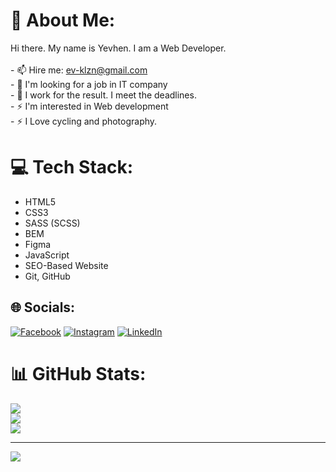 # 💫 About Me:
Hi there. My name is Yevhen. I am a Web Developer.<br><br>- 📫 Hire me: ev-klzn@gmail.com<br>- 🧐 I'm looking for a job in IT company<br>- 🤝 I work for the result. I meet the deadlines. <br>- ⚡ I'm interested in Web development<br>- ⚡  I Love cycling and photography.

# 💻 Tech Stack:
- HTML5
- CSS3
- SASS (SCSS)
- BEM
- Figma
- JavaScript
- SEO-Based Website
- Git, GitHub

## 🌐 Socials:
[![Facebook](https://img.shields.io/badge/Facebook-%231877F2.svg?logo=Facebook&logoColor=white)](https://facebook.com/ev-klzn) [![Instagram](https://img.shields.io/badge/Instagram-%23E4405F.svg?logo=Instagram&logoColor=white)](https://instagram.com/ev.klzn) [![LinkedIn](https://img.shields.io/badge/LinkedIn-%230077B5.svg?logo=linkedin&logoColor=white)](https://linkedin.com/in/ev-klzn) 
# 📊 GitHub Stats:
![](https://github-readme-stats.vercel.app/api?username=ev-klzn&theme=dark&hide_border=false&include_all_commits=true&count_private=true)<br/>
![](https://github-readme-streak-stats.herokuapp.com/?user=ev-klzn&theme=dark&hide_border=false)<br/>
![](https://github-readme-stats.vercel.app/api/top-langs/?username=ev-klzn&theme=dark&hide_border=false&include_all_commits=true&count_private=true&layout=compact)

---
[![](https://visitcount.itsvg.in/api?id=ev-klzn&icon=0&color=0)](https://visitcount.itsvg.in)

<!-- Proudly created with GPRM ( https://gprm.itsvg.in ) -->

